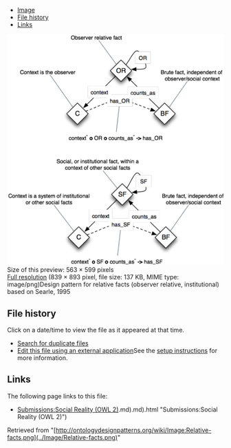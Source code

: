 * [Image](../Image/Relative-facts.png#file)
* [File history](../Image/Relative-facts.png#filehistory)
* [Links](../Image/Relative-facts.png#filelinks)

[![Image:Relative-facts.png](../images/thumb/2/2a/Relative-facts.png/563px-Relative-facts.png)](../images/2/2a/Relative-facts.png)  
Size of this preview: 563 × 599 pixels  
[Full resolution](../images/2/2a/Relative-facts.png)‎ (839 × 893 pixel, file size: 137 KB, MIME type: image/png)Design pattern for relative facts (observer relative, institutional) based on Searle, 1995




## File history

Click on a date/time to view the file as it appeared at that time.



  
* [Search for duplicate files](http://ontologydesignpatterns.org/wiki/Special:FileDuplicateSearch/Relative-facts.png "Special:FileDuplicateSearch/Relative-facts.png")
* [Edit this file using an external application](http://ontologydesignpatterns.org/wiki/index.php?title=Image:Relative-facts.png&action=edit&externaledit=true&mode=file "Image:Relative-facts.png")See the [setup instructions](http://www.mediawiki.org/wiki/Manual:External_editors "http://www.mediawiki.org/wiki/Manual:External_editors") for more information.

## Links



The following page links to this file:


* [Submissions:Social Reality (OWL 2)](../Submissions/Social_Reality_(OWL_2)).md).md).html "Submissions:Social Reality (OWL 2)")


Retrieved from "[http://ontologydesignpatterns.org/wiki/Image:Relative-facts.png](../Image/Relative-facts.png)"